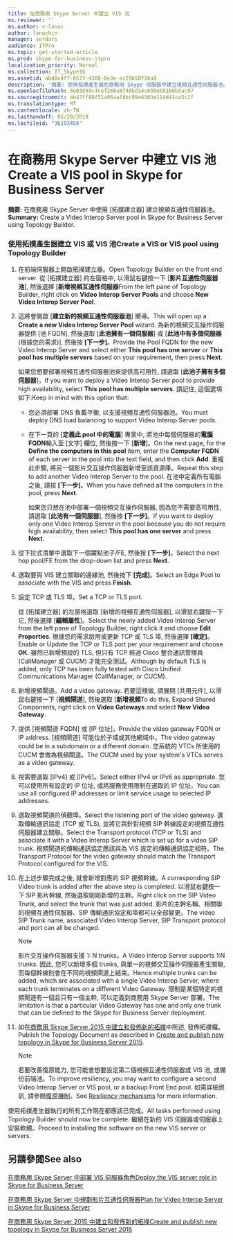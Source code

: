 ```yaml
---
title: 在商務用 Skype Server 中建立 VIS 池
ms.reviewer: ''
ms.author: v-lanac
author: lanachin
manager: serdars
audience: ITPro
ms.topic: get-started-article
ms.prod: skype-for-business-itpro
localization_priority: Normal
ms.collection: IT_Skype16
ms.assetid: abd8c4f7-057f-4360-8e3e-ec29b58f16a8
description: '摘要: 使用拓撲產生器在商務用 Skype 伺服器中建立視頻互通性伺服器池。'
ms.openlocfilehash: 3e01659c4cef268a8748bd14c658eb5168b3ac97
ms.sourcegitcommit: ab47ff88f51a96aaf8bc99a6303e114d41ca5c2f
ms.translationtype: MT
ms.contentlocale: zh-TW
ms.lasthandoff: 05/20/2019
ms.locfileid: "36193456"
---
```

# <a name="create-a-vis-pool-in-skype-for-business-server"></a><span data-ttu-id="e95b7-103">在商務用 Skype Server 中建立 VIS 池</span><span class="sxs-lookup"><span data-stu-id="e95b7-103">Create a VIS pool in Skype for Business Server</span></span>
 
<span data-ttu-id="e95b7-104">**摘要:** 在商務用 Skype Server 中使用 [拓撲建立器] 建立視頻互通性伺服器池。</span><span class="sxs-lookup"><span data-stu-id="e95b7-104">**Summary:** Create a Video Interop Server pool in Skype for Business Server using Topology Builder.</span></span>
  
### <a name="create-a-vis-or-vis-pool-using-topology-builder"></a><span data-ttu-id="e95b7-105">使用拓撲產生器建立 VIS 或 VIS 池</span><span class="sxs-lookup"><span data-stu-id="e95b7-105">Create a VIS or VIS pool using Topology Builder</span></span>

1. <span data-ttu-id="e95b7-106">在前端伺服器上開啟拓撲建立器。</span><span class="sxs-lookup"><span data-stu-id="e95b7-106">Open Topology Builder on the front end server.</span></span> <span data-ttu-id="e95b7-107">從 [拓撲建立器] 的左窗格中, 以滑鼠右鍵按一下 [**影片互通性伺服器池**], 然後選擇 [**新增視頻互通性伺服器**</span><span class="sxs-lookup"><span data-stu-id="e95b7-107">From the left pane of Topology Builder, right click on **Video Interop Server Pools** and choose **New Video Interop Server Pool**.</span></span> 
    
2. <span data-ttu-id="e95b7-108">這將會開啟 [**建立新的視頻互通性伺服器池**] 嚮導。</span><span class="sxs-lookup"><span data-stu-id="e95b7-108">This will open up a **Create a new Video Interop Server Pool** wizard.</span></span> <span data-ttu-id="e95b7-109">為新的視頻交互操作伺服器提供 [池 FQDN], 然後選取 [**此池擁有一個伺服器**] 或 [**此池中有多個伺服器**(根據您的需求)], 然後按 **[下一步]**。</span><span class="sxs-lookup"><span data-stu-id="e95b7-109">Provide the Pool FQDN for the new Video Interop Server and select either **This pool has one server** or **This pool has multiple servers** based on your requirement, then press **Next**.</span></span>
    
    <span data-ttu-id="e95b7-110">如果您想要部署視頻互通性伺服器池來提供高可用性, 請選取 [**此池子擁有多個伺服器**]。</span><span class="sxs-lookup"><span data-stu-id="e95b7-110">If you want to deploy a Video Interop Server pool to provide high availability, select **This pool has multiple servers**.</span></span> <span data-ttu-id="e95b7-111">請記住, 這個選項如下:</span><span class="sxs-lookup"><span data-stu-id="e95b7-111">Keep in mind with this option that:</span></span> 
    
    - <span data-ttu-id="e95b7-112">您必須部署 DNS 負載平衡, 以支援視頻互通性伺服器池。</span><span class="sxs-lookup"><span data-stu-id="e95b7-112">You must deploy DNS load balancing to support Video Interop Server pools.</span></span> 
    
   - <span data-ttu-id="e95b7-113">在下一頁的 [**定義此 pool 中的電腦**] 專案中, 將池中每個伺服器的**電腦 FQDN**輸入至 [文字] 欄位, 然後按一下 [**新增**]。</span><span class="sxs-lookup"><span data-stu-id="e95b7-113">On the next page, for the **Define the computers in this pool** item, enter the **Computer FQDN** of each server in the pool into the text field, and then click **Add**.</span></span> <span data-ttu-id="e95b7-114">重複此步驟, 將另一個影片交互操作伺服器新增至該資源庫。</span><span class="sxs-lookup"><span data-stu-id="e95b7-114">Repeat this step to add another Video Interop Server to the pool.</span></span> <span data-ttu-id="e95b7-115">在池中定義所有電腦之後, 請按 **[下一步]**。</span><span class="sxs-lookup"><span data-stu-id="e95b7-115">When you have defined all the computers in the pool, press **Next**.</span></span>
    
     <span data-ttu-id="e95b7-116">如果您只想在池中部署一個視頻交互操作伺服器, 因為您不需要高可用性, 請選取 [**此池有一個伺服器**], 然後按 **[下一步]**。</span><span class="sxs-lookup"><span data-stu-id="e95b7-116">If you want to deploy only one Video Interop Server in the pool because you do not require high availability, then select **This pool has one server** and press **Next**.</span></span>
    
3. <span data-ttu-id="e95b7-117">從下拉式清單中選取下一個躍點池子/FE, 然後按 **[下一步]**。</span><span class="sxs-lookup"><span data-stu-id="e95b7-117">Select the next hop pool/FE from the drop-down list and press **Next**.</span></span>
    
4. <span data-ttu-id="e95b7-118">選取要與 VIS 建立關聯的邊緣池, 然後按下 **[完成]**。</span><span class="sxs-lookup"><span data-stu-id="e95b7-118">Select an Edge Pool to associate with the VIS and press **Finish**.</span></span>
    
5. <span data-ttu-id="e95b7-119">設定 TCP 或 TLS 埠。</span><span class="sxs-lookup"><span data-stu-id="e95b7-119">Set a TCP or TLS port.</span></span>
    
    <span data-ttu-id="e95b7-120">從 [拓撲建立器] 的左窗格選取 [新增的視頻互通性伺服器], 以滑鼠右鍵按一下它, 然後選擇 [**編輯屬性**]。</span><span class="sxs-lookup"><span data-stu-id="e95b7-120">Select the newly added Video Interop Server from the left pane of Topology Builder, right click it and choose **Edit Properties**.</span></span> <span data-ttu-id="e95b7-121">根據您的需求啟用或更新 TCP 或 TLS 埠, 然後選擇 **[確定]**。</span><span class="sxs-lookup"><span data-stu-id="e95b7-121">Enable or Update the TCP or TLS port per your requirement and choose **OK**.</span></span> <span data-ttu-id="e95b7-122">雖然已新增預設的 TLS, 但只有 TCP 經過 Cisco 整合通訊管理員 (CallManager 或 CUCM) 才能完全測試。</span><span class="sxs-lookup"><span data-stu-id="e95b7-122">Although by default TLS is added, only TCP has been fully tested with Cisco Unified Communications Manager (CallManager, or CUCM).</span></span>
    
6. <span data-ttu-id="e95b7-123">新增視頻閘道。</span><span class="sxs-lookup"><span data-stu-id="e95b7-123">Add a video gateway.</span></span> <span data-ttu-id="e95b7-124">若要這樣做, 請展開 [共用元件], 以滑鼠右鍵按一下 [**視頻閘道**], 然後選取 [**新增視頻**</span><span class="sxs-lookup"><span data-stu-id="e95b7-124">To do this, Expand Shared Components, right click on **Video Gateways** and select **New Video Gateway**.</span></span>
    
7. <span data-ttu-id="e95b7-125">提供 [視頻閘道 FQDN] 或 [IP 位址]。</span><span class="sxs-lookup"><span data-stu-id="e95b7-125">Provide the video gateway FQDN or IP address.</span></span> <span data-ttu-id="e95b7-126">[視頻閘道] 可能位於子域或其他網域中。</span><span class="sxs-lookup"><span data-stu-id="e95b7-126">The video gateway could be in a subdomain or a different domain.</span></span> <span data-ttu-id="e95b7-127">您系統的 VTCs 所使用的 CUCM 會做為視頻閘道。</span><span class="sxs-lookup"><span data-stu-id="e95b7-127">The CUCM used by your system's VTCs serves as a video gateway.</span></span>
    
8. <span data-ttu-id="e95b7-128">視需要選取 [IPv4] 或 [IPv6]。</span><span class="sxs-lookup"><span data-stu-id="e95b7-128">Select either IPv4 or IPv6 as appropriate.</span></span> <span data-ttu-id="e95b7-129">您可以使用所有設定的 IP 位址, 或將服務使用限制在選取的 IP 位址。</span><span class="sxs-lookup"><span data-stu-id="e95b7-129">You can use all configured IP addresses or limit service usage to selected IP addresses.</span></span>
    
9. <span data-ttu-id="e95b7-130">選取視頻閘道的偵聽埠。</span><span class="sxs-lookup"><span data-stu-id="e95b7-130">Select the listening port of the video gateway.</span></span> <span data-ttu-id="e95b7-131">選取傳輸通訊協定 (TCP 或 TLS), 並將它與針對視頻 SIP 幹線設定的視頻互通性伺服器建立關聯。</span><span class="sxs-lookup"><span data-stu-id="e95b7-131">Select the Transport protocol (TCP or TLS) and associate it with a Video Interop Server which is set up for a video SIP trunk.</span></span> <span data-ttu-id="e95b7-132">視頻閘道的傳輸通訊協定應該與為 VIS 設定的傳輸通訊協定相符。</span><span class="sxs-lookup"><span data-stu-id="e95b7-132">The Transport Protocol for the video gateway should match the Transport Protocol configured for the VIS.</span></span>
    
10. <span data-ttu-id="e95b7-133">在上述步驟完成之後, 就會新增對應的 SIP 視頻幹線。</span><span class="sxs-lookup"><span data-stu-id="e95b7-133">A corresponding SIP Video trunk is added after the above step is completed.</span></span> <span data-ttu-id="e95b7-134">以滑鼠右鍵按一下 SIP 影片幹線, 然後選取剛剛新增的主幹。</span><span class="sxs-lookup"><span data-stu-id="e95b7-134">Right click on the SIP Video Trunk, and select the trunk that was just added.</span></span> <span data-ttu-id="e95b7-135">影片的主幹名稱、相關聯的視頻互通性伺服器、SIP 傳輸通訊協定和埠都可以全部變更。</span><span class="sxs-lookup"><span data-stu-id="e95b7-135">The video SIP Trunk name, associated Video Interop Server, SIP Transport protocol and port can all be changed.</span></span> 
    
    > [!NOTE]
    >  <span data-ttu-id="e95b7-136">影片交互操作伺服器支援 1: N trunks。</span><span class="sxs-lookup"><span data-stu-id="e95b7-136">A Video Interop Server supports 1:N trunks.</span></span> <span data-ttu-id="e95b7-137">因此, 您可以新增多個 trunks, 與單一的視頻交互操作伺服器產生關聯, 而每個幹線則會在不同的視頻閘道上結束。</span><span class="sxs-lookup"><span data-stu-id="e95b7-137">Hence multiple trunks can be added, which are associated with a single Video Interop Server, where each trunk terminates on a different Video Gateway.</span></span> <span data-ttu-id="e95b7-138">限制是某個特定的視頻閘道有一個且只有一個主幹, 可以定義到商務用 Skype Server 部署。</span><span class="sxs-lookup"><span data-stu-id="e95b7-138">The limitation is that a particular Video Gateway has one and only one trunk that can be defined to the Skype for Business Server deployment.</span></span>
  
11. <span data-ttu-id="e95b7-139">如在[商務用 Skype Server 2015 中建立和發佈新的拓撲](../../deploy/install/create-and-publish-new-topology.md)中所述, 發佈拓撲檔。</span><span class="sxs-lookup"><span data-stu-id="e95b7-139">Publish the Topology Document as described in [Create and publish new topology in Skype for Business Server 2015](../../deploy/install/create-and-publish-new-topology.md).</span></span>
    
    > [!NOTE]
    > <span data-ttu-id="e95b7-140">若要改善復原能力, 您可能會想要設定第二個視頻互通性伺服器或 VIS 池, 或備份前端池。</span><span class="sxs-lookup"><span data-stu-id="e95b7-140">To improve resiliency, you may want to configure a second Video Interop Server or VIS pool, or a backup Front End pool.</span></span> <span data-ttu-id="e95b7-141">如需詳細資訊, 請參閱[復原機制](../../plan-your-deployment/video-interop-server.md#resiliency)。</span><span class="sxs-lookup"><span data-stu-id="e95b7-141">See [Resiliency mechanisms](../../plan-your-deployment/video-interop-server.md#resiliency) for more information.</span></span>
  
<span data-ttu-id="e95b7-142">使用拓撲產生器執行的所有工作現在都應該已完成。</span><span class="sxs-lookup"><span data-stu-id="e95b7-142">All tasks performed using Topology Builder should now be complete.</span></span> <span data-ttu-id="e95b7-143">繼續在新的 VIS 伺服器或伺服器上安裝軟體。</span><span class="sxs-lookup"><span data-stu-id="e95b7-143">Proceed to installing the software on the new VIS server or servers.</span></span>
## <a name="see-also"></a><span data-ttu-id="e95b7-144">另請參閱</span><span class="sxs-lookup"><span data-stu-id="e95b7-144">See also</span></span>

[<span data-ttu-id="e95b7-145">在商務用 Skype Server 中部署 VIS 伺服器角色</span><span class="sxs-lookup"><span data-stu-id="e95b7-145">Deploy the VIS server role in Skype for Business Server</span></span>](deploy-the-vis-server-role.md)

[<span data-ttu-id="e95b7-146">在商務用 Skype Server 中規劃影片互通性伺服器</span><span class="sxs-lookup"><span data-stu-id="e95b7-146">Plan for Video Interop Server in Skype for Business Server</span></span>](../../plan-your-deployment/video-interop-server.md)
  
[<span data-ttu-id="e95b7-147">在商務用 Skype Server 2015 中建立和發佈新的拓撲</span><span class="sxs-lookup"><span data-stu-id="e95b7-147">Create and publish new topology in Skype for Business Server 2015</span></span>](../../deploy/install/create-and-publish-new-topology.md)

